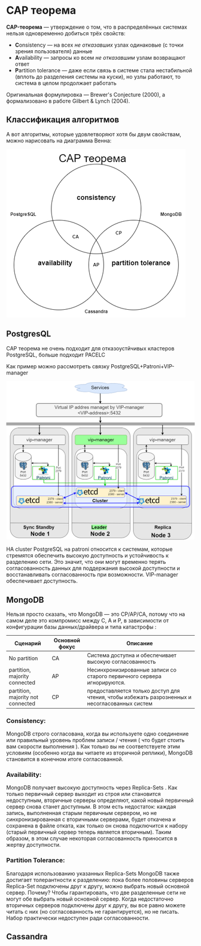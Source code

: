 # CAP теорема

**CAP-теорема** — утверждение о том, что в распределённых системах нельзя одновременно добиться трёх свойств:

* **C**onsistency — на всех *не отказавших* узлах одинаковые (с точки зрения пользователя) данные  
* **A**vailability — запросы ко всем *не отказавшим* узлам возвращают ответ  
* **P**artition tolerance — даже если связь в системе стала нестабильной (вплоть до разделения системы на куски), но узлы работают, то система в целом продолжает работать

Оригинальная формулировка — Brewer's Conjecture (2000), а формализовано в работе Gilbert & Lynch (2004). 


## Классификация алгоритмов

А вот алгоритмы, которые удовлетворяют хотя бы двум свойствам, можно нарисовать на диаграмма Венна:

![Distributed-cap](https://github.com/stalmer120/NoSQL/blob/main/png/CAP.drawio.png)

## PostgresQL

CAP теорема не очень подходит для отказоустйчивых кластеров PostgreSQL, больше подходит PACELC

Kак пример можно рассмотреть связку PostgreSQL+Patroni+VIP-manager

![Distributed-cap](https://github.com/stalmer120/NoSQL/blob/main/png/PostgresCluster.nosql.drawio.png)

HA cluster PostgreSQL на patroni относится к системам, которые стремятся обеспечить высокую доступность и устойчивость к разделению сети. Это значит, что они могут временно терять согласованность данных для поддержания высокой доступности и восстанавливать согласованность при возможности. VIP-manager обеспечивает доступность.

## MongoDB

Нельзя просто сказать, что MongoDB — это CP/AP/CA, потому что на самом деле это компромисс между C, A и P, в зависимости от конфигурации базы данных/драйвера и типа катастрофы : 

| Сценарий | Основной фокус | Описание |
| ----- | ----- | ----- |
| No partition | CA | Система доступна и обеспечивает высокую согласованность |
| partition, majority connected | AP | Несинхронизированные записи со старого первичного сервера игнорируются. |
| partition, majority not connected | CP | предоставляется только доступ для чтения, чтобы избежать разрозненных и несогласованных систем |

### Consistency:

MongoDB строго согласована, когда вы используете одно соединение или правильный уровень проблем записи / чтения ( что будет стоить вам скорости выполнения ). Как только вы не соответствуете этим условиям (особенно когда вы читаете из вторичной реплики), MongoDB становится в конечном итоге согласованной.

### Availability:

MongoDB получает высокую доступность через Replica-Sets . Как только первичный сервер выходит из строя или становится недоступным, вторичные серверы определяют, какой новый первичный сервер снова станет доступным. В этом есть недостаток: каждая запись, выполненная старым первичным сервером, но не синхронизированная с вторичными серверами, будет откачена и сохранена в файле отката, как только он снова подключится к набору (старый первичный сервер теперь является вторичным). Таким образом, в этом случае некоторая согласованность приносится в жертву доступности.

### Partition Tolerance:

Благодаря использованию указанных Replica-Sets MongoDB также достигает толерантности к разделению: пока более половины серверов Replica-Set подключены друг к другу, можно выбрать новый основной сервер. Почему? Чтобы гарантировать, что две разделенные сети не могут обе выбрать новый основной сервер. Когда недостаточно вторичных серверов подключены друг к другу, вы все равно можете читать с них (но согласованность не гарантируется), но не писать. Набор практически недоступен ради согласованности.




## Cassandra


